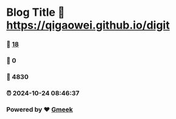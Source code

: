 # Blog Title :link: https://qigaowei.github.io/digit 
### :page_facing_up: [18](https://qigaowei.github.io/digit/tag.html) 
### :speech_balloon: 0 
### :hibiscus: 4830 
### :alarm_clock: 2024-10-24 08:46:37 
### Powered by :heart: [Gmeek](https://github.com/Meekdai/Gmeek)
